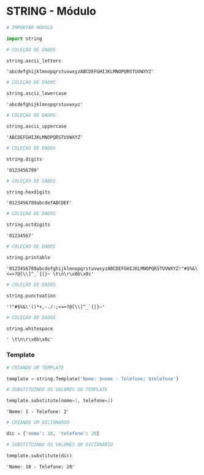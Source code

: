 
# STRING - Módulo


```python
# IMPORTAR MÓDULO

import string
```


```python
# COLEÇÃO DE DADOS

string.ascii_letters
```

```
'abcdefghijklmnopqrstuvwxyzABCDEFGHIJKLMNOPQRSTUVWXYZ'
```


```python
# COLEÇÃO DE DADOS

string.ascii_lowercase
```

```
'abcdefghijklmnopqrstuvwxyz'
```


```python
# COLEÇÃO DE DADOS

string.ascii_uppercase
```

```
'ABCDEFGHIJKLMNOPQRSTUVWXYZ'
```


```python
# COLEÇÃO DE DADOS

string.digits
```

```
'0123456789'
```


```python
# COLEÇÃO DE DADOS

string.hexdigits
```

```
'0123456789abcdefABCDEF'
```


```python
# COLEÇÃO DE DADOS

string.octdigits
```

```
'01234567'
```


```python
# COLEÇÃO DE DADOS

string.printable
```

```
'0123456789abcdefghijklmnopqrstuvwxyzABCDEFGHIJKLMNOPQRSTUVWXYZ!"#$%&\'()*+,-./:;<=>?@[\\]^_`{|}~ \t\n\r\x0b\x0c'
```


```python
# COLEÇÃO DE DADOS

string.punctuation
```

```
'!"#$%&\'()*+,-./:;<=>?@[\\]^_`{|}~'
```


```python
# COLEÇÃO DE DADOS

string.whitespace
```

```
' \t\n\r\x0b\x0c'
```


### Template


```python
# CRIANDO UM TEMPLATE

template = string.Template('Nome: $nome - Telefone: $telefone')
```


```python
# SUBSTITUINDO OS VALORES DO TEMPLATE

template.substitute(nome=1, telefone=2)
```

```
'Nome: 1 - Telefone: 2'
```


```python
# CRIANDO UM DICIONÁRIO

dic = {'nome': 10, 'telefone': 20}
```


```python
# SUBSTITUINDO OS VALORES DO DICIONÁRIO

template.substitute(dic)
```

```
'Nome: 10 - Telefone: 20'
```

